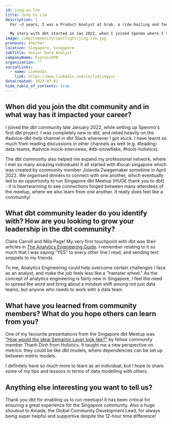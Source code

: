```yaml
---
id: jing-yu-lim
title: Jing Yu Lim
description: |
  For ~3 years, I was a Product Analyst at Grab, a ride-hailing and food delivery app in Southeast Asia, before taking on an Analytics Engineering role in Spenmo, a B2B Fintech startup. I recently made the switch back to an Analyst role when I joined ExpressVPN, a VPN service for both consumers and businesses. I'm also one of the co-organisers of the <a href="https://www.meetup.com/singapore-dbt-meetup/" title="Singapore dbt Meetup" rel="noopener noreferrer" target="_blank">Singapore dbt Meetup</a>! 

  My story with dbt started in Jan 2022, when I joined Spenmo where I taught myself dbt, mainly via <a href="https://docs.getdbt.com/docs/introduction" title="dbt's documentation">dbt's documentation</a> and <a href="https://www.getdbt.com/community/join-the-community/?utm_medium=internal&utm_source=docs&utm_campaign=q3-2024_dbt-spotlight_aw&utm_content=____&utm_term=all___" title="Slack community" rel="noopener noreferrer" target="_blank">Slack community</a>. We used Snowflake as our data warehouse, and Holistics for BI. I spoke about data self-serve and Spenmo's journey with dbt at multiple meetups.
image: /img/community/spotlight/jing-lim.jpg
pronouns: she/her
location: Singapore, Singapore
jobTitle: Senior Data Analyst
companyName: ExpressVPN
organization: ""
socialLinks:
  - name: LinkedIn
    link: https://www.linkedin.com/in/limjingyu/
dateCreated: 2023-07-01
hide_table_of_contents: true
---
```


## When did you join the dbt community and in what way has it impacted your career?

I joined the dbt community late January 2022, while setting up Spenmo's first dbt project. I was completely new to dbt, and relied heavily on the #advice-dbt-help channel in dbt Slack whenever I got stuck. I have learnt so much from reading discussions in other channels as well (e.g. #leading-data-teams, #advice-mock-interviews, #db-snowflake, #tools-holistics).

The dbt community also helped me expand my professional network, where I met so many amazing individuals! It all started with #local-singapore which was created by community member Jolanda Zwagemaker sometime in April 2022. We organised dinners to connect with one another, which eventually led to an opportunity to run Singapore dbt Meetup (HUGE thank you to dbt) - it is heartwarming to see connections forged between many attendees of the meetup, where we also learn from one another. It really does feel like a community!

## What dbt community leader do you identify with? How are you looking to grow your leadership in the dbt community?

Claire Carroll and Mila Page! My very first touchpoint with dbt was their articles in [The Analytics Engineering Guide](https://www.getdbt.com/analytics-engineering/). I remember relating to it so much that I was saying "YES" to every other line I read, and sending text snippets to my friends. 

To me, Analytics Engineering could help overcome certain challenges I face as an analyst, and make the job feels less like a "hamster wheel." As the concept of analytics engineering is fairly new in Singapore, I feel the need to spread the word and bring about a mindset shift among not just data teams, but anyone who needs to work with a data team.

## What have you learned from community members? What do you hope others can learn from you?

One of my favourite presentations from the Singapore dbt Meetup was ["How would the ideal Semantic Layer look like?"](https://docs.google.com/presentation/d/1t1ts04b7qA-BVlV3qbNZ4fI-MSZn0iL6_FhsaWhJk_0/edit?usp=sharing ) by fellow community member Thanh Dinh from Holistics. It taught me a new perspective on metrics: they could be like dbt models, where dependencies can be set up between metric models.

I definitely have so much more to learn as an individual, but I hope to share some of my tips and lessons in terms of data modelling with others.

## Anything else interesting you want to tell us?

Thank you dbt for enabling us to run meetups! It has been critical for ensuring a great experience for the Singapore community. Also a huge shoutout to Amada, the Global Community Development Lead, for always being super helpful and supportive despite the 12-hour time difference!
